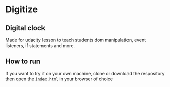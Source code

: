 # Digitize

## Digital clock
Made for udacity lesson to teach students dom manipulation, event listeners, if statements and more.

## How to run
If you want to try it on your own machine, clone or download the respository then open the `index.html` in your browser of choice